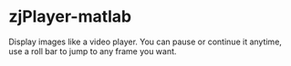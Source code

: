 # zjPlayer-matlab
Display images like a video player.  You can pause or continue it anytime, use a roll bar to jump to any frame you want. 
